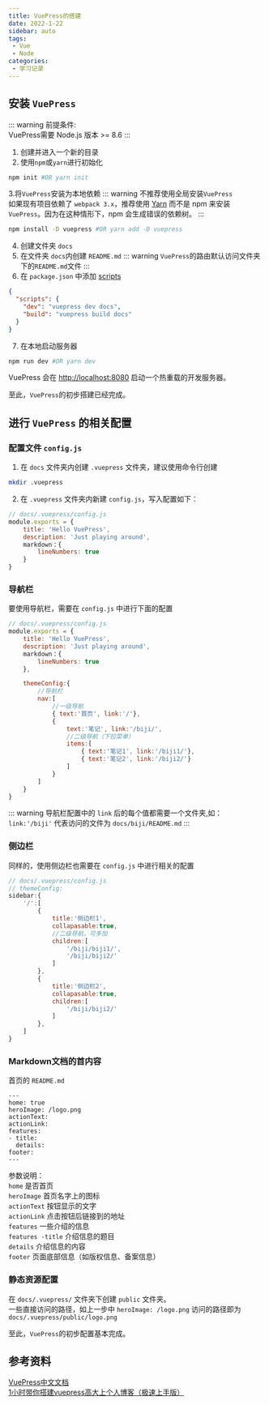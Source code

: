 ```yaml
---
title: VuePress的搭建
date: 2022-1-22
sidebar: auto
tags:
 - Vue
 - Node
categories:
 - 学习记录
---
```


## 安装 `VuePress`

::: warning
前提条件:  
VuePress需要 Node.js 版本 >= 8.6
:::


1. 创建并进入一个新的目录
2. 使用`npm`或`yarn`进行初始化
``` sh
npm init #OR yarn init
```
3.将`VuePress`安装为本地依赖
::: warning
不推荐使用全局安装`VuePress`  
如果现有项目依赖了 `webpack 3.x`，推荐使用 [Yarn](https://classic.yarnpkg.com/lang/en/) 而不是 npm 来安装 `VuePress`。因为在这种情形下，npm 会生成错误的依赖树。
:::
``` sh
npm install -D vuepress #OR yarn add -D vuepress
```
4. 创建文件夹 `docs`
5. 在文件夹 `docs`内创建 `README.md`
::: warning
`VuePress`的路由默认访问文件夹下的`README.md`文件
:::
6. 在 `package.json` 中添加 [scripts](https://classic.yarnpkg.com/en/docs/package-json#toc-scripts)
``` json
{
  "scripts": {
    "dev": "vuepress dev docs",
    "build": "vuepress build docs"
  }
}
```
7. 在本地启动服务器
``` sh
npm run dev #OR yarn dev
```
VuePress 会在 [http://localhost:8080](http://localhost:8080) 启动一个热重载的开发服务器。

至此，`VuePress`的初步搭建已经完成。

## 进行 `VuePress` 的相关配置

### 配置文件 `config.js`
1. 在 `docs` 文件夹内创建 `.vuepress` 文件夹，建议使用命令行创建
``` sh
mkdir .vuepress
```
2. 在 `.vuepress` 文件夹内新建 `config.js`，写入配置如下：
``` js
// docs/.vuepress/config.js
module.exports = {
    title: 'Hello VuePress',
    description: 'Just playing around',
    markdown：{
        lineNumbers: true
    }
}
```

### 导航栏
要使用导航栏，需要在 `config.js` 中进行下面的配置
``` js
// docs/.vuepress/config.js
module.exports = {
    title: 'Hello VuePress',
    description: 'Just playing around',   
    markdown：{
        lineNumbers: true
    },

    themeConfig:{
        //导航栏
        nav:[
            //一级导航
            { text:'首页', link:'/'},
            {
                text:'笔记', link:'/biji/',
                //二级导航（下拉菜单）
                items:[
                    { text:'笔记1', link:'/biji1/'},
                    { text:'笔记2', link:'/biji2/'}
                ]
            }
        ]
    }
}
```
::: warning
导航栏配置中的 `link` 后的每个值都需要一个文件夹,如：`link:'/biji'` 代表访问的文件为 `docs/biji/README.md`
:::

### 侧边栏
同样的，使用侧边栏也需要在 `config.js` 中进行相关的配置
``` js
// docs/.vuepress/config.js
// themeConfig:
sidebar:{
    '/':[
        {
            title:'侧边栏1',
            collapasable:true,
            //二级导航，可多加
            children:[
                '/biji/biji1/',
                '/biji/biji2/'
            ]
        },
        {
            title:'侧边栏2',
            collapasable:true,
            children:[
                '/biji/biji2/'
            ]
        },
    ]
}
```

### Markdown文档的首内容
首页的 `README.md`
```
---
home: true
heroImage: /logo.png
actionText:
actionLink:
features:
- title:
  details:
footer:
---
```
参数说明：  
`home` 是否首页  
`heroImage` 首页名字上的图标  
`actionText` 按钮显示的文字  
`actionLink` 点击按钮后链接到的地址  
`features` 一些介绍的信息  
`features -title` 介绍信息的题目  
`details` 介绍信息的内容  
`footer` 页面底部信息（如版权信息、备案信息）

### 静态资源配置
在 `docs/.vuepress/` 文件夹下创建 `public` 文件夹。  
一些直接访问的路径，如上一步中 `heroImage: /logo.png` 访问的路径即为 `docs/.vuepress/public/logo.png` 

至此，`VuePress`的初步配置基本完成。


## 参考资料
[VuePress中文文档](https://www.vuepress.cn/guide/)  
[1小时带你搭建vuepress高大上个人博客（极速上手版）](https://www.bilibili.com/video/BV17t41177cr)